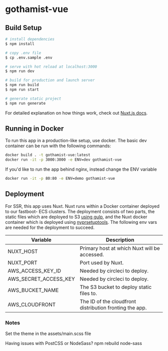 # gothamist-vue

## Build Setup

```bash
# install dependencies
$ npm install

# copy .env file
$ cp .env.sample .env

# serve with hot reload at localhost:3000
$ npm run dev

# build for production and launch server
$ npm run build
$ npm run start

# generate static project
$ npm run generate
```

For detailed explanation on how things work, check out [Nuxt.js docs](https://nuxtjs.org).

## Running in Docker
To run this app in a production-like setup, use docker.
The basic dev container can be run with the following commands:
```bash
docker build . -t gothamist-vue:latest
docker run -it -p 3000:3000 -e ENV=dev gothamist-vue
```
If you'd like to run the app behind nginx, instead change the ENV variable
```bash
docker run -it -p 80:80 -e ENV=demo gothamist-vue
```

## Deployment
For SSR, this app uses Nuxt. Nuxt runs within a Docker container deployed to our fastboot-<ENV>  ECS clusters. The deployment consists of two parts, the static files which are deployed to S3 [using gulp](https://nuxtjs.org/faq/deployment-aws-s3-cloudfront/), and the Nuxt docker container which is deployed using [nyprsetuptools](https://github.com/nypublicradio/nyprsetuptools). The following env vars are needed for the deployment to succeed.
 
| Variable              | Description                                  |
| --------------------- | -------------------------------------------- |
| NUXT_HOST             | Primary host at which Nuxt will be accessed. |
| NUXT_PORT             | Port used by Nuxt.                           |
| AWS_ACCESS_KEY_ID     | Needed by circleci to deploy.                |
| AWS_SECRET_ACCESS_KEY | Needed by circleci to deploy.                |
| AWS_BUCKET_NAME       | The S3 bucket to deploy static files to.     |
| AWS_CLOUDFRONT        | The ID of the cloudfront distribution fronting the app. |

### Notes

Set the theme in the assets/main.scss file

Having issues with PostCSS or NodeSass? npm rebuild node-sass
